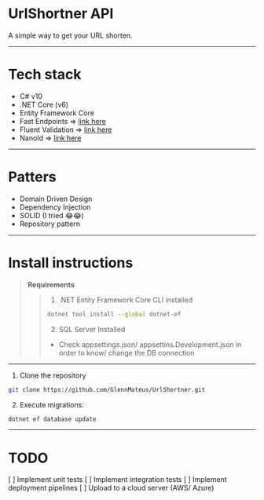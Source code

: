 # UrlShortner API
A simple way to get your URL shorten.

---
# Tech stack
- C# v10
- .NET Core (v6)
- Entity Framework Core
- Fast Endpoints => [link here](https://www.nuget.org/packages/FastEndpoints)
- Fluent Validation => [link here](https://docs.fluentvalidation.net/en/latest/)
- NanoId => [link here](https://www.nuget.org/packages/Nanoid/)
---
# Patters
- Domain Driven Design
- Dependency Injection
- SOLID (I tried 😂😂)
- Repository pattern
---
# Install instructions
> **Requirements**
> > 1. .NET Entity Framework Core CLI installed
> > ```bash
> > dotnet tool install --global dotnet-ef
> > ```
> > 2. SQL Server Installed
> > * Check appsettings.json/ appsettins.Development.json in order to know/ change the DB connection
---
1. Clone the repository
```bash
git clone https://github.com/GlennMateus/UrlShortner.git
```

2.  Execute migrations:
```bash
dotnet ef database update 
```
---
# TODO
[ ] Implement unit tests
[ ] Implement integration tests
[ ] Implement deployment pipelines
[ ] Upload to a cloud server (AWS/ Azure)
